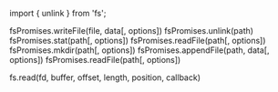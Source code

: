 import { unlink } from 'fs';

fsPromises.writeFile(file, data[, options])
fsPromises.unlink(path)
fsPromises.stat(path[, options])
fsPromises.readFile(path[, options])
fsPromises.mkdir(path[, options])
fsPromises.appendFile(path, data[, options])
fsPromises.readFile(path[, options])


fs.read(fd, buffer, offset, length, position, callback)